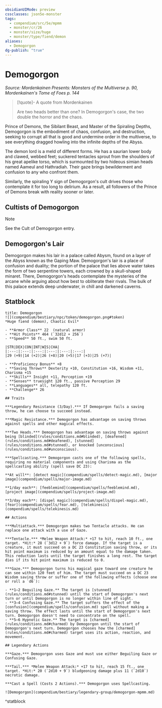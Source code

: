 ```yaml
---
obsidianUIMode: preview
cssclasses: json5e-monster
tags:
  - compendium/src/5e/mpmm
  - monster/cr/26
  - monster/size/huge
  - monster/type/fiend/demon
aliases:
  - Demogorgon
dg-publish: "true"
---
```

# Demogorgon
*Source: Mordenkainen Presents: Monsters of the Multiverse p. 90, Mordenkainen's Tome of Foes p. 144*  

> [!quote]- A quote from Mordenkainen  
> 
> Are two heads better than one? In Demogorgon's case, the two double the horror and the chaos.

Prince of Demons, the Sibilant Beast, and Master of the Spiraling Depths, Demogorgon is the embodiment of chaos, confusion, and destruction, seeking to corrupt all that is good and undermine order in the multiverse, to see everything dragged howling into the infinite depths of the Abyss.

The demon lord is a meld of different forms. He has a saurian lower body and clawed, webbed feet; suckered tentacles sprout from the shoulders of his great apelike torso, which is surmounted by two hideous simian heads named Aameul and Hathradiah. Their gaze brings bewilderment and confusion to any who confront them.

Similarly, the spiraling Y sign of Demogorgon's cult drives those who contemplate it for too long to delirium. As a result, all followers of the Prince of Demons break with reality sooner or later.

## Cultists of Demogorgon

> [!note]
> See the Cult of Demogorgon entry.

## Demogorgon's Lair

Demogorgon makes his lair in a palace called Abysm, found on a layer of the Abyss known as the Gaping Maw. Demogorgon's lair is a place of confusion and duality; the portion of the palace that lies above water takes the form of two serpentine towers, each crowned by a skull-shaped minaret. There, Demogorgon's heads contemplate the mysteries of the arcane while arguing about how best to obliterate their rivals. The bulk of this palace extends deep underwater, in chill and darkened caverns.

## Statblock

```ad-statblock
title: Demogorgon
![](compendium/bestiary/npc/token/demogorgon.png#token)
*Huge fiend (demon), Chaotic Evil*

- **Armor Class** 22  (natural armor)
- **Hit Points** 464 (`32d12 + 256`)
- **Speed** 50 ft., swim 50 ft.

|STR|DEX|CON|INT|WIS|CHA|
|:---:|:---:|:---:|:---:|:---:|:---:|
|29 (+9)|14 (+2)|26 (+8)|20 (+5)|17 (+3)|25 (+7)|

- **Proficiency Bonus** +8
- **Saving Throws** Dexterity +10, Constitution +16, Wisdom +11, Charisma +15
- **Skills** Insight +11, Perception +19
- **Senses** truesight 120 ft., passive Perception 29
- **Languages** all, telepathy 120 ft.
- **Challenge** 26

## Traits

***Legendary Resistance (3/Day).*** If Demogorgon fails a saving throw, he can choose to succeed instead.

***Magic Resistance.*** Demogorgon has advantage on saving throws against spells and other magical effects.

***Two Heads.*** Demogorgon has advantage on saving throws against being [blinded](rules/conditions.md#blinded), [deafened](rules/conditions.md#deafened), [stunned](rules/conditions.md#stunned), or knocked [unconscious](rules/conditions.md#unconscious).

***Spellcasting.*** Demogorgon casts one of the following spells, requiring no material components and using Charisma as the spellcasting ability (spell save DC 23):

**At will**: [detect magic](compendium/spells/detect-magic.md), [major image](compendium/spells/major-image.md)

**1/day each**: [feeblemind](compendium/spells/feeblemind.md), [project image](compendium/spells/project-image.md)

**3/day each**: [dispel magic](compendium/spells/dispel-magic.md), [fear](compendium/spells/fear.md), [telekinesis](compendium/spells/telekinesis.md)

## Actions

***Multiattack.*** Demogorgon makes two Tentacle attacks. He can replace one attack with a use of Gaze.

***Tentacle.*** *Melee Weapon Attack:* +17 to hit, reach 10 ft., one target. *Hit:* 28 (`3d12 + 9`) force damage. If the target is a creature, it must succeed on a DC 23 Constitution saving throw, or its hit point maximum is reduced by an amount equal to the damage taken. This reduction lasts until the target finishes a long rest. The target dies if its hit point maximum is reduced to 0.

***Gaze.*** Demogorgon turns his magical gaze toward one creature he can see within 120 feet of him. The target must succeed on a DC 23 Wisdom saving throw or suffer one of the following effects (choose one or roll a `d6`):

- **1–2 Beguiling Gaze.** The target is [stunned](rules/conditions.md#stunned) until the start of Demogorgon's next turn or until Demogorgon is no longer within line of sight.  
- **3–4 Confusing Gaze.** The target suffers the effect of the [confusion](compendium/spells/confusion.md) spell without making a saving throw. The effect lasts until the start of Demogorgon's next turn. Demogorgon doesn't need to concentrate on the spell.  
- **5–6 Hypnotic Gaze.** The target is [charmed](rules/conditions.md#charmed) by Demogorgon until the start of Demogorgon's next turn. Demogorgon chooses how the [charmed](rules/conditions.md#charmed) target uses its action, reaction, and movement.  

## Legendary Actions

***Gaze.*** Demogorgon uses Gaze and must use either Beguiling Gaze or Confusing Gaze.

***Tail.*** *Melee Weapon Attack:* +17 to hit, reach 15 ft., one target. *Hit:* 20 (`2d10 + 9`) bludgeoning damage plus 11 (`2d10`) necrotic damage.

***Cast a Spell (Costs 2 Actions).*** Demogorgon uses Spellcasting.

![Demogorgon](compendium/bestiary/legendary-group/demogorgon-mpmm.md)
```
^statblock